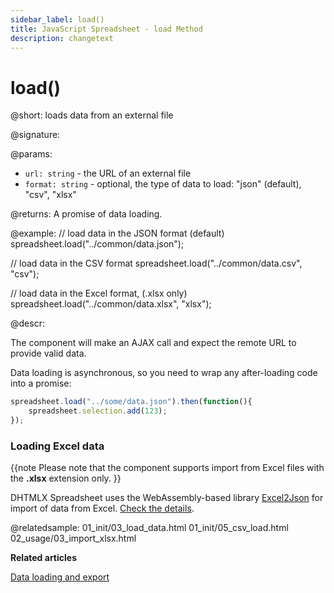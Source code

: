 ```yaml
---
sidebar_label: load()
title: JavaScript Spreadsheet - load Method
description: changetext
---
```


# load()

@short: loads data from an external file

@signature:

@params:

- `url: string` - the URL of an external file
- `format: string` - optional, the type of data to load: "json" (default), "csv", "xlsx"

@returns:
A promise of data loading.

@example:
// load data in the JSON format (default)
spreadsheet.load("../common/data.json");

// load data in the CSV format
spreadsheet.load("../common/data.csv", "csv");

// load data in the Excel format, (.xlsx only)
spreadsheet.load("../common/data.xlsx", "xlsx");

@descr:

The component will make an AJAX call and expect the remote URL to provide valid data.

Data loading is asynchronous, so you need to wrap any after-loading code into a promise:

~~~js
spreadsheet.load("../some/data.json").then(function(){
	spreadsheet.selection.add(123);
});
~~~

### Loading Excel data

{{note Please note that the component supports import from Excel files with the **.xlsx** extension only. }}

DHTMLX Spreadsheet uses the WebAssembly-based library [Excel2Json](https://github.com/dhtmlx/excel2json) for import of data from Excel. [Check the details](loading_data.md#loading-excel-file-xlsx).

@relatedsample:
01_init/03_load_data.html
01_init/05_csv_load.html
02_usage/03_import_xlsx.html

**Related articles**

[Data loading and export](loading_data.md)
